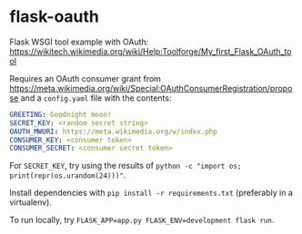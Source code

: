 # flask-oauth

Flask WSGI tool example with OAuth: <https://wikitech.wikimedia.org/wiki/Help:Toolforge/My_first_Flask_OAuth_tool>

Requires an OAuth consumer grant from <https://meta.wikimedia.org/wiki/Special:OAuthConsumerRegistration/propose>
and a `config.yaml` file with the contents:

```yaml
GREETING: Goodnight moon!
SECRET_KEY: <random secret string>
OAUTH_MWURI: https://meta.wikimedia.org/w/index.php
CONSUMER_KEY: <consumer token>
CONSUMER_SECRET: <consumer secret token>
```

For `SECRET_KEY`, try using the results of `python -c "import os; print(repr(os.urandom(24)))"`.

Install dependencies with `pip install -r requirements.txt` (preferably in a virtualenv).

To run locally, try `FLASK_APP=app.py FLASK_ENV=development flask run`.

